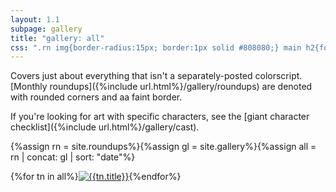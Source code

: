 ```yaml
---
layout: 1.1
subpage: gallery
title: "gallery: all"
css: ".rn img{border-radius:15px; border:1px solid #808080;} main h2{font-size:3em; text-align:center; margin:1em auto .5em;}"
---
```

Covers just about everything that isn't a separately-posted colorscript. [Monthly roundups]({%include url.html%}/gallery/roundups) are denoted with rounded corners and aa faint border.

If you're looking for art with specific characters, see the [giant character checklist]({%include url.html%}/gallery/cast).

{%assign rn = site.roundups%}{%assign gl = site.gallery%}{%assign all = rn | concat: gl | sort: "date"%}

<section id="gallery" class="artwall">{%for tn in all%}<a href="{%include url.html%}/gallery/{%if tn.url contains 'roundup'%}roundups/{%endif%}{{tn.slug}}"{%if tn.url contains 'roundup'%} class="rn"{%endif%}><img src="{%include url.html%}/assets/img/gallery/{%if tn.url contains 'roundup'%}roundups/{{tn.slug}}{%else%}{%if tn.img%}{{tn.img}}{%else%}{{tn.date|date:'%Y-%m-%d'}}{%endif%}{%endif%}-tn.png" alt="{{tn.title}}"/></a>{%endfor%}</section>